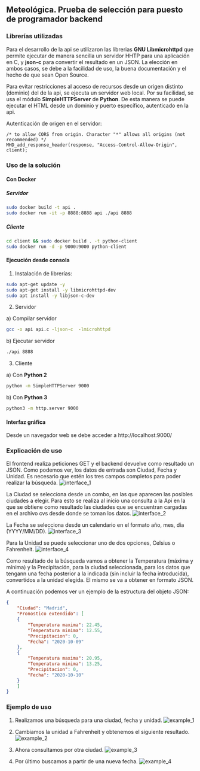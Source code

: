 ## Meteológica. Prueba de selección para puesto de programador backend

### Librerías utilizadas
Para el desarrollo de la api se utilizaron las librerias **GNU Libmicrohttpd** que permite ejecutar de manera sencilla un servidor HHTP para una aplicación en C, y **json-c** para convertir el resultado en un JSON.
La elección en ambos casos, se debe a la facilidad de uso, la buena documentación y el hecho de que sean Open Source.

Para evitar restricciones al acceso de recursos desde un origen distinto (dominio) del de la api, se ejecuta un servidor web local. Por su facilidad, se usa el módulo **SimpleHTTPServer** de **Python**. De esta manera se puede ejecutar el HTML desde un dominio y puerto específico, autenticado en la api.

Autenticación de origen en el servidor:

```
/* to allow CORS from origin. Character "*" allows all origins (not recommended) */
MHD_add_response_header(response, "Access-Control-Allow-Origin", client);
```

### Uso de la solución

#### Con Docker

##### Servidor
```bash
sudo docker build -t api .
sudo docker run -it -p 8888:8888 api ./api 8888
```

##### Cliente
```bash
cd client && sudo docker build . -t python-client
sudo docker run -d -p 9000:9000 python-client
```

#### Ejecución desde consola

1) Instalación de librerías:

```bash
sudo apt-get update -y
sudo apt-get install -y libmicrohttpd-dev
sudo apt install -y libjson-c-dev
```

2) Servidor

a) Compilar servidor

```bash
gcc -o api api.c -ljson-c  -lmicrohttpd
```

b) Ejecutar servidor

```bash
./api 8888
```

3) Cliente

a) Con **Python 2**
```bash
python -m SimpleHTTPServer 9000
```

b) Con **Python 3**
```bash
python3 -m http.server 9000
```

#### Interfaz gráfica

Desde un navegador web se debe acceder a http://localhost:9000/

### Explicación de uso

El frontend realiza peticiones GET y el backend devuelve como resultado un JSON.
Como podemos ver, los datos de entrada son Ciudad, Fecha y Unidad. Es necesario que estén los tres campos completos para poder realizar la búsqueda.
![interface_1](./resources/interface_1.png)

La Ciudad se selecciona desde un combo, en las que aparecen las posibles ciudades a elegir. Para esto se realiza al inicio una consulta a la Api en la que se obtiene como resultado las ciudades que se encuentran cargadas en el archivo cvs desde donde se toman los datos.
![interface_2](./resources/interface_2.png)

La Fecha se selecciona desde un calendario en el formato año, mes, día (YYYY/MM/DD).
![interface_3](./resources/interface_3.png)

Para la Unidad se puede seleccionar uno de dos opciones, Celsius o Fahrenheit.
![interface_4](./resources/interface_4.png)

Como resultado de la búsqueda vamos a obtener la Temperatura (máxima y mínima) y la Precipitación, para la ciudad seleccionada, para los datos que tengann una fecha posterior a la indicada (sin incluir la fecha introducida), convertidos a la unidad elegida. El mismo se va a obtener en formato JSON.

A continuación podemos ver un ejemplo de la estructura del objeto JSON:

```json
{
	"Ciudad": "Madrid",
	"Pronostico extendido": [
	{
		"Temperatura maxima": 22.45,
		"Temperatura minima": 12.55,
		"Precipitacion": 0,
		"Fecha": "2020-10-09"
	},
	{
		"Temperatura maxima": 20.95,
		"Temperatura minima": 13.25,
		"Precipitacion": 0,
		"Fecha": "2020-10-10"
	}
	]
}
```

### Ejemplo de uso

1. Realizamos una búsqueda para una ciudad, fecha y unidad.
![example_1](./resources/example_1.png)

2. Cambiamos la unidad a Fahrenheit y obtenemos el siguiente resultado.
![example_2](./resources/example_2.png)

3. Ahora consultamos por otra ciudad.
![example_3](./resources/example_3.png)

4. Por último buscamos a partir de una nueva fecha.
![example_4](./resources/example_4.png)

